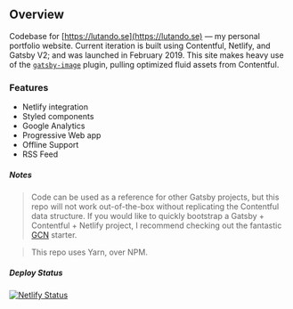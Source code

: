 ## Overview

Codebase for [https://lutando.se](https://lutando.se) — my personal portfolio website. Current iteration is built using Contentful, Netlify, and Gatsby V2; and was launched in February 2019. This site makes heavy use of the [`gatsby-image`](https://next.gatsbyjs.org/packages/gatsby-image/) plugin, pulling optimized fluid assets from Contentful.

### Features

- Netlify integration
- Styled components
- Google Analytics
- Progressive Web app
- Offline Support
- RSS Feed

##### Notes

> Code can be used as a reference for other Gatsby projects, but this repo will not work out-of-the-box without replicating the Contentful data structure. If you would like to quickly bootstrap a Gatsby + Contentful + Netlify project, I recommend checking out the fantastic [GCN](https://github.com/ryanwiemer/gatsby-starter-gcn) starter.

> This repo uses Yarn, over NPM.

##### Deploy Status
[![Netlify Status](https://api.netlify.com/api/v1/badges/ff56f11b-5ac6-4a54-bf1c-3cfd6d8545be/deploy-status)](https://app.netlify.com/sites/lutando/deploys)